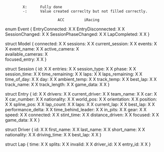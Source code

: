             X:      Fully done
            -:      Value created correclty but not filled correctly.
                            
                            ACC			iRacing
enum Event {
    EntryConnected:			X			X
    EntryDisconnected:		X			X
    SessionChanged:			X			X
    SessionPhaseChanged:	X			X
    LapCompleted:			X			X
}


struct Model {
	connected:              X			X
	sessions:               X			X
	current_session:        X			X
	events:                 X			X
	event_name:             X			X
	active_camera:			X			
	available_cameras:		X			
	focused_entry:			X			X
}

struct Session {
	id:                     X			X
	entries:                X			X
	session_type:           X			X
	phase:                  X			X
	session_time:           X			X
	time_remaining:         X			X
	laps:                   X			X
	laps_remaining:         X			X
	time_of_day:            X			X
	day:                    X			X
	ambient_temp:           X			X
	track_temp:             X			X
	best_lap:               X			X
	track_name:				X			X
	track_length:			X			X
    game_data:              X			X
}

struct Entry {
	id:						X			X
	drivers:				X			X
	current_driver:			X			X
	team_name:				X			X
	car:					X			X
	car_number:				X			X
	nationality:			X			X
	world_pos:				X			X
	orientation:			X			X
	position:				X			X
	spline_pos:				X			X
	lap_count:				X			X
	laps:					X			X
	current_lap:			X			X
	best_lap:				X			X
	performance_delta:		X			X
	time_behind_leader:		X			X
	in_pits:				X			X
	gear:					X			X
	speed:					X			X
	connected:				X			X
	stint_time:				X			X
	distance_driven:		X			X
	focused:				X			X
	game_data:				X			X
}

struct Driver {
	id:						X			X
	first_name:				X			X
	last_name:				X			X
	short_name:				X			X
	nationality:			X			X
	driving_time:			X			X
	best_lap:				X			X
}

struct Lap {
	time:					X			X
	splits:					X			X
	invalid:				X			X
	driver_id:				X			X
	entry_id:				X			X
}
